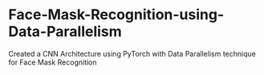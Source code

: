 # Face-Mask-Recognition-using-Data-Parallelism
Created a CNN Architecture using PyTorch with Data Parallelism technique for Face Mask Recognition
